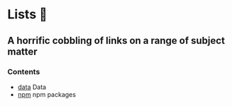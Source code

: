 # Lists 📜

## A horrific cobbling of links on a range of subject matter

### Contents

* [data](data) Data
* [npm](npm) npm packages
